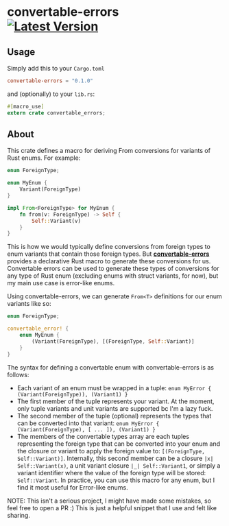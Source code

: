 # convertable-errors &emsp; [![Latest Version]][crates.io]

[Latest Version]: https://img.shields.io/crates/v/convertable-errors.svg
[crates.io]: https://crates.io/crates/convertable-errors

## Usage

Simply add this to your `Cargo.toml`

```toml
convertable-errors = "0.1.0"
```

and (optionally) to your `lib.rs`:

```rust
#[macro_use]
extern crate convertable_errors;
```

## About

This crate defines a macro for deriving From<T> conversions for variants of Rust enums. For example:

```rust
enum ForeignType;

enum MyEnum {
    Variant(ForeignType)
}

impl From<ForeignType> for MyEnum {
    fn from(v: ForeignType) -> Self {
        Self::Variant(v)
    }
}
```

This is how we would typically define conversions from foreign types to enum variants that contain those foreign types. But [**convertable-errors**](https://github.com/dowlandaiello/convertable-errors) provides a declarative Rust macro to generate these conversions for us. Convertable errors can be used to generate these types of conversions for any type of Rust enum (excluding enums with struct variants, for now), but my main use case is error-like enums.

Using convertable-errors, we can generate `From<T>` definitions for our enum variants like so:

```rust
enum ForeignType;

convertable_error! {
    enum MyEnum {
        (Variant(ForeignType), [(ForeignType, Self::Variant)]
    }
}
```
The syntax for defining a convertable enum with convertable-errors is as follows:
- Each variant of an enum must be wrapped in a tuple: `enum MyError { (Variant(ForeignType)), (Variant1) }`
- The first member of the tuple represents your variant. At the moment, only tuple variants and
unit variants are supported bc I'm a lazy fuck.
- The second member of the tuple (optional) represents the types that can be converted into
that variant: `enum MyError { (Variant(ForeignType), [ ... ]), (Variant1) }`
- The members of the convertable types array are each tuples representing the foreign type that
can be converted into your enum and the closure or variant to apply the foreign value to:
`[(ForeignType, Self::Variant)]`. Internally, this second member can be a closure `|x|
Self::Variant(x)`, a unit variant closure `|_| Self::Variant1`, or simply a variant identifier
where the value of the foreign type will be stored: `Self::Variant`. In practice, you can use
this macro for any enum, but I find it most useful for Error-like enums.

NOTE: This isn't a serious project, I might have made some mistakes, so feel free to open a PR
:) This is just a helpful snippet that I use and felt like sharing.

